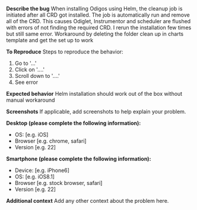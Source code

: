 **Describe the bug**
When installing Odigos using Helm, the cleanup job is initiated after all CRD got installed. The job is automatically run and remove all of the CRD. This causes Odiglet, Instrumentor and scheduler are flushed with errors of not finding the required CRD. I rerun the installation few times but still same error. Workaround by deleting the folder clean up in charts template and get the set up to work

**To Reproduce**
Steps to reproduce the behavior:
1. Go to '...'
2. Click on '....'
3. Scroll down to '....'
4. See error

**Expected behavior**
Helm installation should work out of the box without manual workaround

**Screenshots**
If applicable, add screenshots to help explain your problem.

**Desktop (please complete the following information):**
 - OS: [e.g. iOS]
 - Browser [e.g. chrome, safari]
 - Version [e.g. 22]

**Smartphone (please complete the following information):**
 - Device: [e.g. iPhone6]
 - OS: [e.g. iOS8.1]
 - Browser [e.g. stock browser, safari]
 - Version [e.g. 22]

**Additional context**
Add any other context about the problem here.
